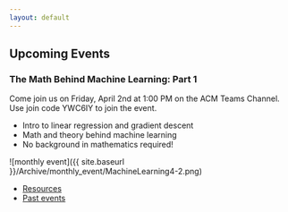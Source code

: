 ```yaml
---
layout: default
---
```

## Upcoming Events

### The Math Behind Machine Learning: Part 1
Come join us on Friday, April 2nd at 1:00 PM on the ACM Teams Channel.
Use join code YWC6IY to join the event.

* Intro to linear regression and gradient descent
* Math and theory behind machine learning
* No background in mathematics required!

![monthly event]({{ site.baseurl }}/Archive/monthly_event/MachineLearning4-2.png)


* [Resources](resources.html)
* [Past events](past_events.html)
